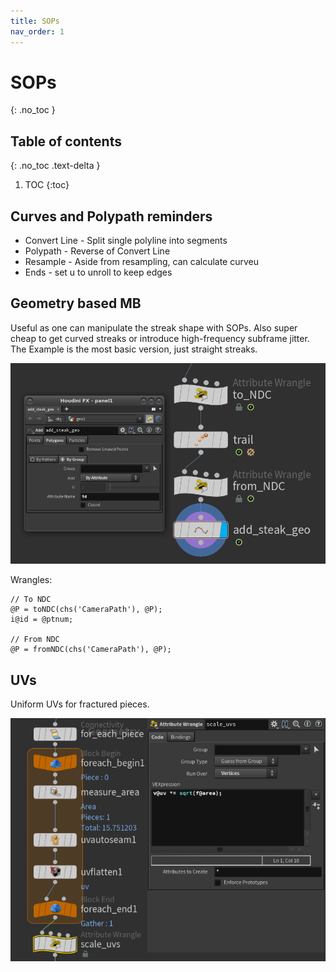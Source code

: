 ```yaml
---
title: SOPs
nav_order: 1
---
```


# SOPs
{: .no_toc }

## Table of contents
{: .no_toc .text-delta }

1. TOC
{:toc}

## Curves and Polypath reminders
* Convert Line - Split single polyline into segments
* Polypath - Reverse of Convert Line
* Resample - Aside from resampling, can calculate curveu
* Ends - set u to unroll to keep edges


## Geometry based MB
Useful as one can manipulate the streak shape with SOPs. Also super cheap to get curved streaks or introduce high-frequency subframe jitter. The Example is the most basic version, just straight streaks.

![Geo MB setup](./images/sops/geo_mb.png "Geo MB setup")

Wrangles:
```
// To NDC
@P = toNDC(chs('CameraPath'), @P);
i@id = @ptnum;

// From NDC
@P = fromNDC(chs('CameraPath'), @P);
```

## UVs
Uniform UVs for fractured pieces.

![UVs for fractured pieces](./images/sops/fractured_uvs_01.png "UVs for fractured pieces")
